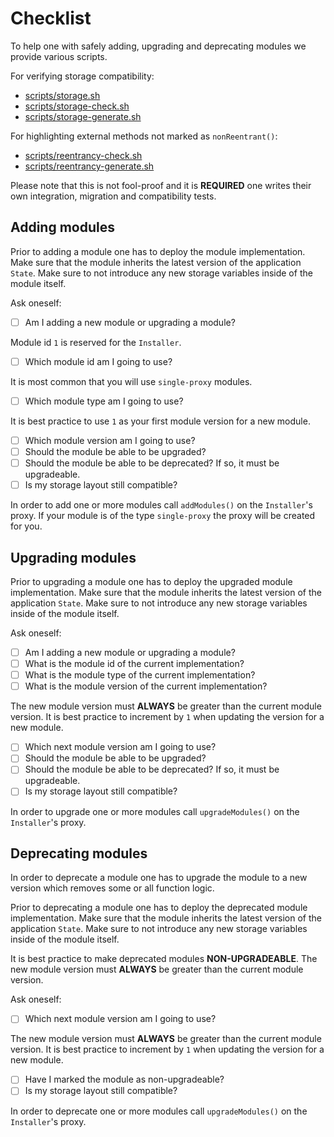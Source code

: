 # Checklist

To help one with safely adding, upgrading and deprecating modules we provide various scripts.

For verifying storage compatibility:

- [scripts/storage.sh](../scripts/storage.sh)
- [scripts/storage-check.sh](../scripts/storage-check.sh)
- [scripts/storage-generate.sh](../scripts/storage-generate.sh)

For highlighting external methods not marked as `nonReentrant()`:

- [scripts/reentrancy-check.sh](../scripts/reentrancy-check.sh)
- [scripts/reentrancy-generate.sh](../scripts/reentrancy-generate.sh)

Please note that this is not fool-proof and it is **REQUIRED** one writes their own integration, migration and compatibility tests.

## Adding modules

Prior to adding a module one has to deploy the module implementation.
Make sure that the module inherits the latest version of the application `State`.
Make sure to not introduce any new storage variables inside of the module itself.

Ask oneself:

- [ ] Am I adding a new module or upgrading a module?

Module id `1` is reserved for the `Installer`.

- [ ] Which module id am I going to use?

It is most common that you will use `single-proxy` modules.

- [ ] Which module type am I going to use?

It is best practice to use `1` as your first module version for a new module.

- [ ] Which module version am I going to use?
- [ ] Should the module be able to be upgraded?
- [ ] Should the module be able to be deprecated? If so, it must be upgradeable.
- [ ] Is my storage layout still compatible?

In order to add one or more modules call `addModules()` on the `Installer`'s proxy.
If your module is of the type `single-proxy` the proxy will be created for you.

## Upgrading modules

Prior to upgrading a module one has to deploy the upgraded module implementation.
Make sure that the module inherits the latest version of the application `State`.
Make sure to not introduce any new storage variables inside of the module itself.

Ask oneself:

- [ ] Am I adding a new module or upgrading a module?
- [ ] What is the module id of the current implementation?
- [ ] What is the module type of the current implementation?
- [ ] What is the module version of the current implementation?

The new module version must **ALWAYS** be greater than the current module version.
It is best practice to increment by `1` when updating the version for a new module.

- [ ] Which next module version am I going to use?
- [ ] Should the module be able to be upgraded?
- [ ] Should the module be able to be deprecated? If so, it must be upgradeable.
- [ ] Is my storage layout still compatible?

In order to upgrade one or more modules call `upgradeModules()` on the `Installer`'s proxy.

## Deprecating modules

In order to deprecate a module one has to upgrade the module to a new version which removes some or all function logic.

Prior to deprecating a module one has to deploy the deprecated module implementation.
Make sure that the module inherits the latest version of the application `State`.
Make sure to not introduce any new storage variables inside of the module itself.

It is best practice to make deprecated modules **NON-UPGRADEABLE**.
The new module version must **ALWAYS** be greater than the current module version.

Ask oneself:

- [ ] Which next module version am I going to use?

The new module version must **ALWAYS** be greater than the current module version.
It is best practice to increment by `1` when updating the version for a new module.

- [ ] Have I marked the module as non-upgradeable?
- [ ] Is my storage layout still compatible?

In order to deprecate one or more modules call `upgradeModules()` on the `Installer`'s proxy.
